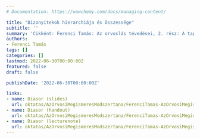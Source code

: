 ```yaml
---
# Documentation: https://wowchemy.com/docs/managing-content/

title: "Bizonyitekok hierarchiája és összessége"
subtitle: ''
summary: 'Cikként: Ferenci Tamás: Az orvoslás tévedései, 2. rész: A tapasztalati megismerés alapgondolata és a confounding. INTERPRESS MAGAZIN 38:(6) pp. 66-73. (2018).'
authors:
- Ferenci Tamás
tags: []
categories: []
lastmod: 2022-06-30T00:00:00Z
featured: false
draft: false

publishDate: '2022-06-30T00:00:00Z'

links:
- name: Diasor (slides)
  url: oktatas/AzOrvosiMegismeresModszertana/FerenciTamas-AzOrvosiMegismeresModszertana-BizonyitekokHierarchiajaOsszessege-slides.pdf
- name: Diasor (handout)
  url: oktatas/AzOrvosiMegismeresModszertana/FerenciTamas-AzOrvosiMegismeresModszertana-BizonyitekokHierarchiajaOsszessege-handout.pdf
- name: Diasor (lecturenote)
  url: oktatas/AzOrvosiMegismeresModszertana/FerenciTamas-AzOrvosiMegismeresModszertana-BizonyitekokHierarchiajaOsszessege-lecturenote.pdf
---
```

